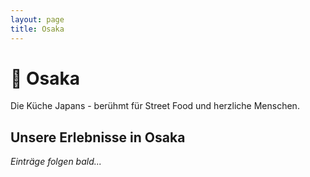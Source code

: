 ```yaml
---
layout: page
title: Osaka
---
```


# 🍜 Osaka

Die Küche Japans - berühmt für Street Food und herzliche Menschen.

## Unsere Erlebnisse in Osaka

*Einträge folgen bald...*